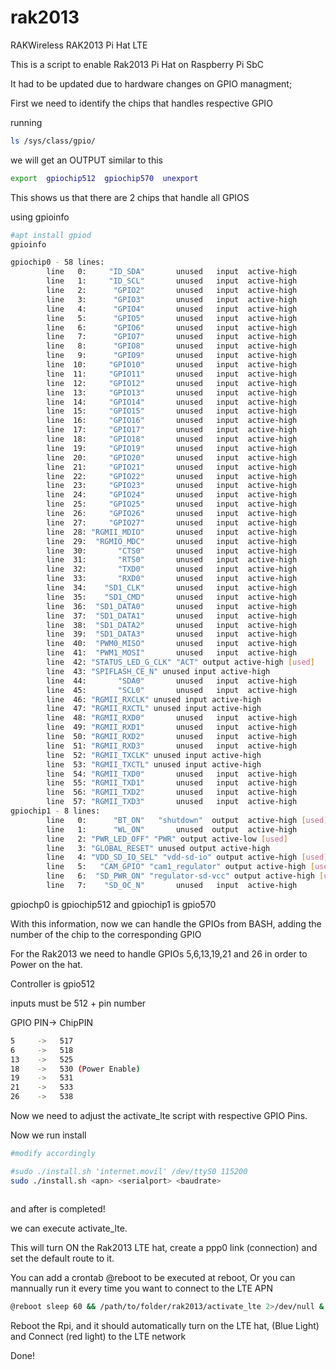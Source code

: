 # rak2013
RAKWireless RAK2013 Pi Hat LTE

This is a script to enable Rak2013 Pi Hat on Raspberry Pi SbC

It had to be updated due to hardware changes on GPIO managment;

First we need to identify the chips that handles respective GPIO

running 

```bash
ls /sys/class/gpio/
```
we will get an OUTPUT similar to this

```bash
export  gpiochip512  gpiochip570  unexport
```

This shows us that there are 2 chips that handle all GPIOS

using gpioinfo
```bash
#apt install gpiod
gpioinfo

gpiochip0 - 58 lines: 
        line   0:     "ID_SDA"       unused   input  active-high
        line   1:     "ID_SCL"       unused   input  active-high
        line   2:      "GPIO2"       unused   input  active-high
        line   3:      "GPIO3"       unused   input  active-high
        line   4:      "GPIO4"       unused   input  active-high
        line   5:      "GPIO5"       unused   input  active-high
        line   6:      "GPIO6"       unused   input  active-high
        line   7:      "GPIO7"       unused   input  active-high
        line   8:      "GPIO8"       unused   input  active-high
        line   9:      "GPIO9"       unused   input  active-high
        line  10:     "GPIO10"       unused   input  active-high
        line  11:     "GPIO11"       unused   input  active-high
        line  12:     "GPIO12"       unused   input  active-high
        line  13:     "GPIO13"       unused   input  active-high
        line  14:     "GPIO14"       unused   input  active-high
        line  15:     "GPIO15"       unused   input  active-high
        line  16:     "GPIO16"       unused   input  active-high
        line  17:     "GPIO17"       unused   input  active-high
        line  18:     "GPIO18"       unused   input  active-high
        line  19:     "GPIO19"       unused   input  active-high
        line  20:     "GPIO20"       unused   input  active-high
        line  21:     "GPIO21"       unused   input  active-high
        line  22:     "GPIO22"       unused   input  active-high
        line  23:     "GPIO23"       unused   input  active-high
        line  24:     "GPIO24"       unused   input  active-high
        line  25:     "GPIO25"       unused   input  active-high
        line  26:     "GPIO26"       unused   input  active-high
        line  27:     "GPIO27"       unused   input  active-high
        line  28: "RGMII_MDIO"       unused   input  active-high
        line  29:  "RGMIO_MDC"       unused   input  active-high
        line  30:       "CTS0"       unused   input  active-high
        line  31:       "RTS0"       unused   input  active-high
        line  32:       "TXD0"       unused   input  active-high
        line  33:       "RXD0"       unused   input  active-high
        line  34:    "SD1_CLK"       unused   input  active-high
        line  35:    "SD1_CMD"       unused   input  active-high
        line  36:  "SD1_DATA0"       unused   input  active-high
        line  37:  "SD1_DATA1"       unused   input  active-high
        line  38:  "SD1_DATA2"       unused   input  active-high
        line  39:  "SD1_DATA3"       unused   input  active-high
        line  40:  "PWM0_MISO"       unused   input  active-high
        line  41:  "PWM1_MOSI"       unused   input  active-high
        line  42: "STATUS_LED_G_CLK" "ACT" output active-high [used]
        line  43: "SPIFLASH_CE_N" unused input active-high
        line  44:       "SDA0"       unused   input  active-high
        line  45:       "SCL0"       unused   input  active-high
        line  46: "RGMII_RXCLK" unused input active-high
        line  47: "RGMII_RXCTL" unused input active-high
        line  48: "RGMII_RXD0"       unused   input  active-high
        line  49: "RGMII_RXD1"       unused   input  active-high
        line  50: "RGMII_RXD2"       unused   input  active-high
        line  51: "RGMII_RXD3"       unused   input  active-high
        line  52: "RGMII_TXCLK" unused input active-high
        line  53: "RGMII_TXCTL" unused input active-high
        line  54: "RGMII_TXD0"       unused   input  active-high
        line  55: "RGMII_TXD1"       unused   input  active-high
        line  56: "RGMII_TXD2"       unused   input  active-high
        line  57: "RGMII_TXD3"       unused   input  active-high
gpiochip1 - 8 lines:
        line   0:      "BT_ON"   "shutdown"  output  active-high [used]
        line   1:      "WL_ON"       unused  output  active-high
        line   2: "PWR_LED_OFF" "PWR" output active-low [used]
        line   3: "GLOBAL_RESET" unused output active-high
        line   4: "VDD_SD_IO_SEL" "vdd-sd-io" output active-high [used]
        line   5:   "CAM_GPIO" "cam1_regulator" output active-high [used]
        line   6:  "SD_PWR_ON" "regulator-sd-vcc" output active-high [used]
        line   7:    "SD_OC_N"       unused   input  active-high

```

gpiochp0 is gpiochip512 and gpiochip1 is gpio570

With this information, now we can handle the GPIOs from BASH, adding the number of the chip to the corresponding GPIO

For the Rak2013 we need to handle GPIOs 5,6,13,19,21 and 26 in order to Power on the hat.

Controller is gpio512

inputs must be 512 + pin number

GPIO PIN->   ChipPIN
```bash
5     ->   517
6     ->   518
13    ->   525
18    ->   530 (Power Enable) 
19    ->   531
21    ->   533
26    ->   538
```
Now we need to adjust the activate_lte script with respective GPIO Pins.

Now we run install
```bash
#modify accordingly

#sudo ./install.sh 'internet.movil' /dev/ttyS0 115200
sudo ./install.sh <apn> <serialport> <baudrate>



```

and after is completed!

we can execute activate_lte.

This will turn ON the Rak2013 LTE hat, create a ppp0 link (connection) and set the default route to it.

You can add a crontab @reboot to be executed at reboot, Or you can mannually run it every time you want to connect to the LTE APN

```bash
@reboot sleep 60 && /path/to/folder/rak2013/activate_lte 2>/dev/null &
```

Reboot the Rpi, and it should automatically turn on the LTE hat, (Blue Light) and Connect (red light) to the LTE network

Done!



